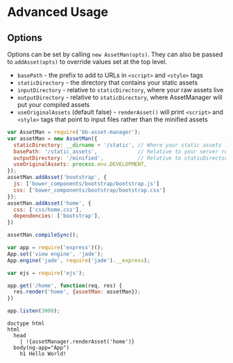 # Advanced Usage

## Options
Options can be set by calling `new AssetMan(opts)`. They can also be passed to `addAsset(opts)` to
override values set at the top level.

* `basePath` - the prefix to add to URLs in `<script>` and `<style>` tags
* `staticDirectory` - the directory that contains your static assets
* `inputDirectory` - relative to `staticDirectory`, where your raw assets live
* `outputDirectory` - relative to `staticDirectory`, where AssetManager will put your compiled assets
* `useOriginalAssets` (default false) - `renderAsset()` will print `<script>` and `<style>` tags that point to
input files rather than the minified assets


```js
var AssetMan = require('bb-asset-manager');
var assetMan = new AssetMan({
  staticDirectory: __dirname + '/static', // Where your static assets live
  basePath: '/static_assets',             // Relative to your server root
  outputDirectory: '/minified',           // Relative to staticDirectory
  useOriginalAssets: process.env.DEVELOPMENT,
});
assetMan.addAsset('bootstrap', {
  js: ['bower_components/bootstrap/bootstrap.js']
  css: ['bower_components/bootstrap/bootstrap.css']
});
assetMan.addAsset('home', {
  css: ['css/home.css'],
  dependencies: ['bootstrap'],
})

assetMan.compileSync();

var app = require('express')();
App.set('view engine', 'jade');
App.engine('jade', require('jade').__express);

var ejs = require('ejs');

app.get('/home', function(req, res) {
  res.render('home', {assetMan: assetMan});
})

app.listen(3000);
```

```jade
doctype html
html
  head
    | !{assetManager.renderAsset('home')}
  body(ng-app="App")
    h1 Hello World!
```
